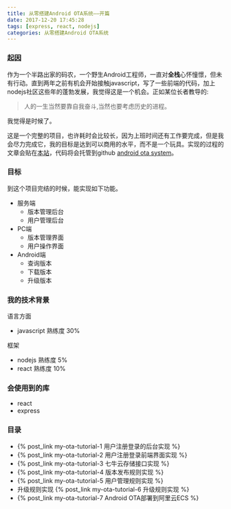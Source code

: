 ```yaml
---
title: 从零搭建Android OTA系统——开篇
date: 2017-12-20 17:45:28
tags: [express, react, nodejs]
categories: 从零搭建Android OTA系统
---
```


### 起因
作为一个半路出家的码农，一个野生Android工程师，一直对<b>全栈</b>心怀憧憬，但未有行动。直到两年之前有机会开始接触javascript，写了一些前端的代码，加上nodejs社区这些年的蓬勃发展，我觉得这是一个机会。正如某位长者教导的:
>人的一生当然要靠自我奋斗,当然也要考虑历史的进程。

我觉得是时候了。

这是一个完整的项目，也许耗时会比较长，因为上班时间还有工作要完成，但是我会尽力完成它，我的目标是达到可以商用的水平，而不是一个玩具。实现的过程的文章会贴在[本站](http://www.yinlijun.com)，代码将会托管到github [android ota system](https://github.com/yinlijun2004/android_ota_system)。

<!--more-->

### 目标
到这个项目完结的时候，能实现如下功能。

- 服务端
  - 版本管理后台
  - 用户管理后台
- PC端
  - 版本管理界面
  - 用户操作界面
- Android端
  - 查询版本
  - 下载版本
  - 升级版本 


### 我的技术背景

语言方面
- javascript 熟练度 30%

框架
- nodejs 熟练度 5%
- react 熟练度 10%

### 会使用到的库
- react
- express

### 目录
- {% post_link my-ota-tutorial-1 用户注册登录的后台实现 %}
- {% post_link my-ota-tutorial-2 用户注册登录前端界面实现 %}
- {% post_link my-ota-tutorial-3 七牛云存储接口实现 %}
- {% post_link my-ota-tutorial-4 版本发布规则实现 %}
- {% post_link my-ota-tutorial-5 用户管理规则实现 %}
- 升级规则实现 {% post_link my-ota-tutorial-6 升级规则实现 %}
- {% post_link my-ota-tutorial-7 Android OTA部署到阿里云ECS %}